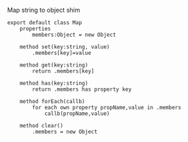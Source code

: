 Map string to object shim

    export default class Map
        properties
            members:Object = new Object

        method set(key:string, value)
            .members[key]=value

        method get(key:string)
            return .members[key]

        method has(key:string)
            return .members has property key

        method forEach(callb)
            for each own property propName,value in .members
                callb(propName,value)

        method clear()
            .members = new Object

